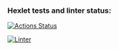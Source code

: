 ### Hexlet tests and linter status:
[![Actions Status](https://github.com/RossJeanCarter/frontend-project-46/workflows/hexlet-check/badge.svg)](https://github.com/RossJeanCarter/frontend-project-46/actions)
<!-- [![Linter](https://github.com/RossJeanCarter/frontend-project-46/workflows/linter/badge.svg)](https://github.com/RossJeanCarter/frontend-project-46/actions) -->
[![Linter](https://github.com/RossJeanCarter/frontend-project-46/actions/workflows/linter.yml/badge.svg)](https://github.com/RossJeanCarter/frontend-project-46/actions/workflows/linter.yml)